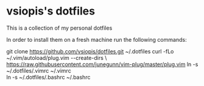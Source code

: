 # vsiopis's dotfiles

This is a collection of my personal dotfiles

In order to install them on a fresh machine run the following commands:

git clone https://github.com/vsiopis/dotfiles.git ~/.dotfiles
curl -fLo ~/.vim/autoload/plug.vim --create-dirs \ https://raw.githubusercontent.com/junegunn/vim-plug/master/plug.vim
ln -s ~/.dotfiles/.vimrc ~/.vimrc   
ln -s ~/.dotfiles/.bashrc ~/.bashrc
